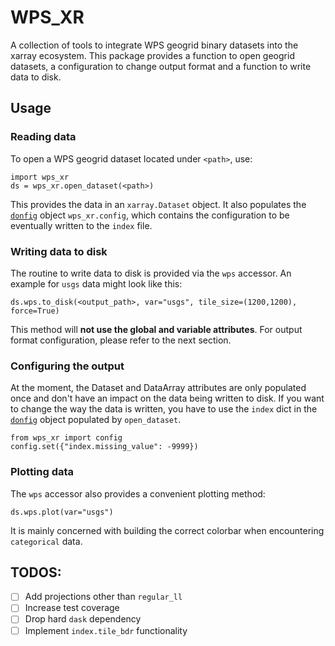 # WPS_XR
A collection of tools to integrate WPS geogrid binary datasets into the xarray ecosystem.
This package provides a function to open geogrid datasets, a configuration to change output format and a function to write data to disk.

## Usage
### Reading data
To open a WPS geogrid dataset located under `<path>`, use:
```
import wps_xr
ds = wps_xr.open_dataset(<path>)
```
This provides the data in an `xarray.Dataset` object.
It also populates the [`donfig`](https://github.com/pytroll/donfig) object `wps_xr.config`, which contains the configuration to be eventually written to the `index` file.

### Writing data to disk
The routine to write data to disk is provided via the `wps` accessor.
An example for `usgs` data might look like this:
```
ds.wps.to_disk(<output_path>, var="usgs", tile_size=(1200,1200), force=True)
```
This method will **not use the global and variable attributes**.
For output format configuration, please refer to the next section.

### Configuring the output
At the moment, the Dataset and DataArray attributes are only populated once and don't have an impact on the data being written to disk.
If you want to change the way the data is written, you have to use the `index` dict in the [`donfig`](https://github.com/pytroll/donfig) object populated by `open_dataset`.
```
from wps_xr import config
config.set({"index.missing_value": -9999})
```

### Plotting data
The `wps` accessor also provides a convenient plotting method:
```
ds.wps.plot(var="usgs")
```
It is mainly concerned with building the correct colorbar when encountering `categorical` data.

## TODOS:
 - [ ] Add projections other than `regular_ll`
 - [ ] Increase test coverage
 - [ ] Drop hard `dask` dependency
 - [ ] Implement `index.tile_bdr` functionality
